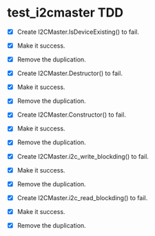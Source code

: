 # test_i2cmaster TDD
- [x] Create I2CMaster.IsDeviceExisting() to fail. 
- [x] Make it success. 
- [x] Remove the duplication. 

- [x] Create I2CMaster.Destructor() to fail. 
- [x] Make it success. 
- [x] Remove the duplication. 

- [x] Create I2CMaster.Constructor() to fail. 
- [x] Make it success. 
- [x] Remove the duplication. 

- [x] Create I2CMaster.i2c_write_blockding() to fail. 
- [x] Make it success. 
- [x] Remove the duplication. 


- [x] Create I2CMaster.i2c_read_blockding() to fail. 
- [x] Make it success. 
- [x] Remove the duplication. 

